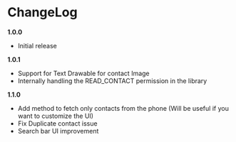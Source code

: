 
# ChangeLog

 **1.0.0**
   - Initial release


 **1.0.1**
   - Support for Text Drawable for contact Image
   - Internally handling the READ_CONTACT permission in the library


 **1.1.0**
   - Add method to fetch only contacts from the phone (Will be useful if you want to customize the UI)
   - Fix Duplicate contact issue
   - Search bar UI improvement

